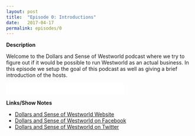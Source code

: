 ```yaml
---
layout: post
title:  "Episode 0: Introductions"
date:   2017-04-17
permalink: episodes/0
---
```

**Description**

Welcome to the Dollars and Sense of Westworld podcast where we try to figure out if it would be possible to run Westworld as an actual business. In this episode we setup the goal of this podcast as well as giving a brief introduction of the hosts.

<iframe style="border: none" src="//html5-player.libsyn.com/embed/episode/id/5258354/height/50/width/640/theme/standard-mini/autonext/no/thumbnail/no/autoplay/no/preload/no/no_addthis/no/direction/backward/" height="30" width="320" scrolling="no"  allowfullscreen webkitallowfullscreen mozallowfullscreen oallowfullscreen msallowfullscreen></iframe>

**Links/Show Notes**

* [Dollars and Sense of Westworld Website](http://dollarsandsenseofwestworld.com)
* [Dollars and Sense of Westworld on Facebook](https://www.facebook.com/DollarsAndSenseOfWestworld)
* [Dollars and Sense of Westworld on Twitter](https://twitter.com/_dasow)

